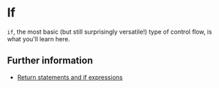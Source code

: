 # If

`if`, the most basic (but still surprisingly versatile!) type of control flow, is what you'll learn here.

## Further information

- [Return statements and if expressions](https://medium.com/nethermind-eth/a-first-look-at-cairo-1-0-a-safer-stronger-simpler-provable-programming-language-892ce4c07b38#d97c)
